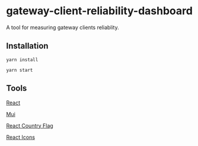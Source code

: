 # gateway-client-reliability-dashboard

A tool for measuring gateway clients reliablity.

## Installation

`yarn install`

`yarn start`

## Tools

[React](https://reactjs.org/)

[Mui](https://mui.com/material-ui/)

[React Country Flag](https://www.npmjs.com/package/react-country-flag)

[React Icons](https://react-icons.github.io/react-icons/)
